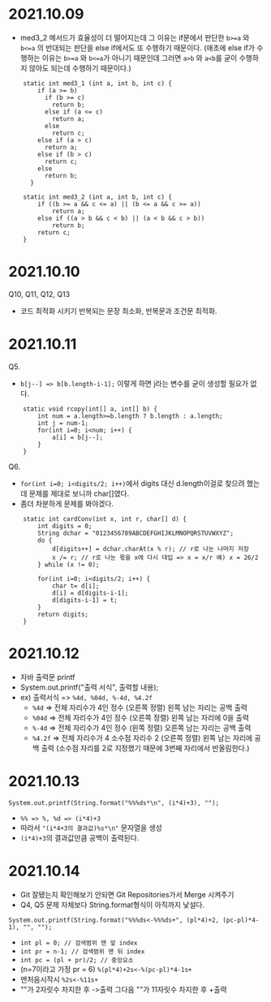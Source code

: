 # 2021.10.09

* med3_2 메서드가 효율성이 더 떨어지는데 그 이유는 if문에서 판단한 ```b>=a``` 와 ```b<=a``` 의 반대되는 판단을 else if에서도 또 수행하기 때문이다.   (애초에 else if가 수행하는 이유는 ```b>=a``` 와 ```b<=a```가 아니기 때문인데 그러면 ```a>b``` 와 ```a<b```를 굳이 수행하지 않아도 되는데 수행하기 때문이다.)

```
    static int med3_1 (int a, int b, int c) {
        if (a >= b)
          if (b >= c)
            return b;
          else if (a <= c)
            return a;
          else
            return c;
        else if (a > c)
          return a;
        else if (b > c)
          return c;
        else
          return b;
      }
```
```
	static int med3_2 (int a, int b, int c) {
		if ((b >= a && c <= a) || (b <= a && c >= a))
			return a;
		else if ((a > b && c < b) || (a < b && c > b))
			return b;
		return c;
	}
```

# 2021.10.10

Q10, Q11, Q12, Q13 
* 코드 최적화 시키기 반복되는 문장 최소화, 반복문과 조건문 최적화.

# 2021.10.11

Q5.  
* ```b[j--] => b[b.length-i-1];``` 이렇게 하면 j라는 변수를 굳이 생성할 필요가 없다.

```
	static void rcopy(int[] a, int[] b) {
		int num = a.length>=b.length ? b.length	: a.length;
		int j = num-1;
		for(int i=0; i<num; i++) {
			a[i] = b[j--];
		}
	}
```

Q6.
* ```for(int i=0; i<digits/2; i++)```에서 digits 대신 d.length이걸로 찾으려 했는데 문제를 제대로 보니까 char[]였다.   
* 좀더 차분하게 문제를 봐야겠다.

```
	static int cardConv(int x, int r, char[] d) {
		int digits = 0;
		String dchar = "0123456789ABCDEFGHIJKLMNOPQRSTUVWXYZ";	
		do {
			d[digits++] = dchar.charAt(x % r); // r로 나눈 나머지 저장
			x /= r; // r로 나눈 몫을 x에 다시 대입 => x = x/r 예) x = 26/2
		} while (x != 0);
		
		for(int i=0; i<digits/2; i++) {
			char t= d[i];
			d[i] = d[digits-i-1];
			d[digits-i-1] = t;
		}
		return digits;
	}
```

# 2021.10.12

* 자바 출력문 printf
* System.out.printf("출력 서식", 출력할 내용);
* ex) 출력서식 => ```%4d, %04d, %-4d, %4.2f```
     * ```%4d``` => 전체 자리수가 4인 정수 (오른쪽 정렬) 왼쪽 남는 자리는 공백 출력
     * ```%04d``` => 전체 자리수가 4인 정수 (오른쪽 정렬) 왼쪽 남는 자리에 0을 출력
     * ```%-4d``` => 전체 자리수가 4인 정수 (왼쪽 정렬) 오른쪽 남는 자리는 공백 출력
     * ```%4.2f``` => 전체 자리수가 4 소수점 자리수 2 (오른쪽 정렬) 왼쪽 남는 자리에 공백 출력 (소수점 자리를 2로 지정했기 때문에 3번째 자리에서 반올림한다.)

# 2021.10.13

```
System.out.printf(String.format("%%%ds*\n", (i*4)+3), "");
```
* ```%% => %, %d => (i*4)+3```
* 따라서 ```"(i*4+3의 결과값)%s*\n"``` 문자열을 생성 
* ```(i*4)+3```의 결과값만큼 공백이 출력된다.

# 2021.10.14

* Git 잘됐는지 확인해보기 안되면 Git Repositories가서 Merge 시켜주기
* Q4, Q5 문제 자체보다 String.format형식이 아직까지 낯설다.
```
System.out.printf(String.format("%%%ds<-%%%ds+", (pl*4)+2, (pc-pl)*4-1), "", "");
```
* ```int pl = 0; // 검색범위 맨 앞 index ``` 
* ```int pr = n-1; // 검색범위 맨 뒤 index ```
* ```int pc = (pl + pr)/2; // 중앙요소```
* (n=7이라고 가정 pr = 6) ```%(pl*4)+2s<-%(pc-pl)*4-1s+```
* 맨처음시작시 ```%2s<-%11s+```
* ""가 2자릿수 차지한 후 ->출력 그다음 ""가 11자릿수 차지한 후 +출력 
